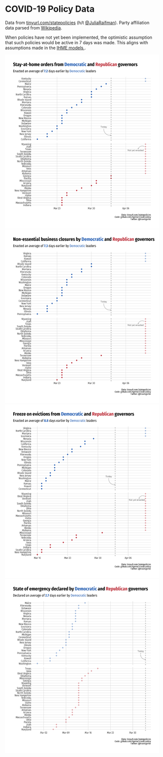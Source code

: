 COVID-19 Policy Data
=====================
  
Data from [tinyurl.com/statepolicies](https://tinyurl.com/statepolicies) (h/t [@JuliaRaifman](https://twitter.com/JuliaRaifman/status/1245416835211812875)). Party affiliation data parsed from [Wikipedia](https://en.wikipedia.org/wiki/List_of_United_States_governors).

When policies have not yet been implemented, the optimistic assumption that such policies would be active in 7 days was made. This aligns with assumptions made in the [IHME models](https://covid19.healthdata.org/),. 

![](plots/stay-at-home.png)
![](plots/non-essential.png)
![](plots/evictions.png)
![](plots/state-of-emergency.png)
